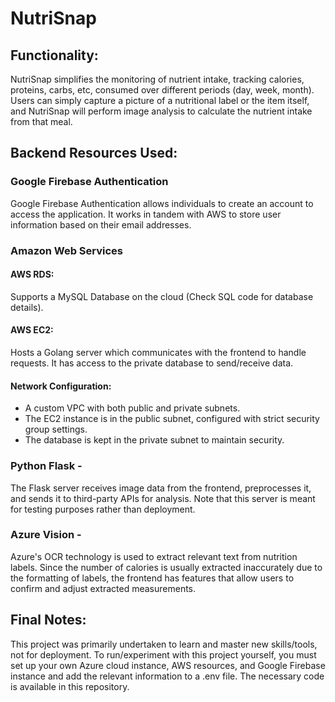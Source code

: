 # NutriSnap
## Functionality:
NutriSnap simplifies the monitoring of nutrient intake, tracking calories, proteins, carbs, etc, consumed over different periods (day, week, month). Users can simply capture a picture of a nutritional label or the item itself, and NutriSnap will perform image analysis to calculate the nutrient intake from that meal.

## Backend Resources Used: 
### Google Firebase Authentication
Google Firebase Authentication allows individuals to create an account to access the application. It works in tandem with AWS to store user information based on their email addresses.

### Amazon Web Services
#### AWS RDS:
Supports a MySQL Database on the cloud (Check SQL code for database details).
#### AWS EC2: 
Hosts a Golang server which communicates with the frontend to handle requests. It has access to the private database to send/receive data.
#### Network Configuration:
- A custom VPC with both public and private subnets.
- The EC2 instance is in the public subnet, configured with strict security group settings.
- The database is kept in the private subnet to maintain security.

### Python Flask - 
The Flask server receives image data from the frontend, preprocesses it, and sends it to third-party APIs for analysis. Note that this server is meant for testing purposes rather than deployment.

### Azure Vision - 
Azure's OCR technology is used to extract relevant text from nutrition labels. Since the number of calories is usually extracted inaccurately due to the formatting of labels, the frontend has features that allow users to confirm and adjust extracted measurements.

## Final Notes: 
This project was primarily undertaken to learn and master new skills/tools, not for deployment. To run/experiment with this project yourself, you must set up your own Azure cloud instance, AWS resources, and Google Firebase instance and add the relevant information to a .env file. The necessary code is available in this repository.
